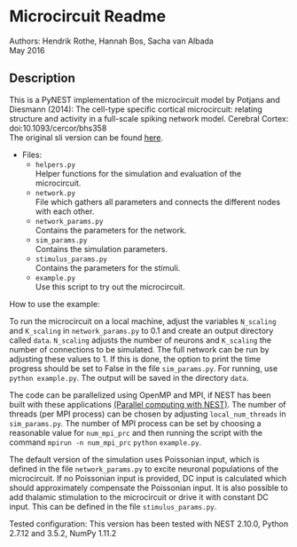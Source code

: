 # Microcircuit Readme

Authors: Hendrik Rothe, Hannah Bos, Sacha van Albada   
May 2016

## Description ##
This is a PyNEST implementation of the microcircuit model by Potjans and Diesmann (2014): The cell-type specific
cortical microcircuit: relating structure and activity in a full-scale spiking
network model. Cerebral Cortex: doi:10.1093/cercor/bhs358  
The original sli version can be found [here](https://github.com/nest/nest-simulator/tree/master/examples/nest/Potjans_2014).

* Files:  
	* `helpers.py`  
	Helper functions for the simulation and evaluation of the microcircuit.	
	* `network.py`  
	File which gathers all parameters and connects the different nodes with each other.
	* `network_params.py`  
	Contains the parameters for the network.
	* `sim_params.py`  
	Contains the simulation parameters.
	* `stimulus_params.py`  
	Contains the parameters for the stimuli.
	* `example.py`  
   Use this script to try out the microcircuit.
   
How to use the example:

To run the microcircuit on a local machine, adjust the variables `N_scaling` and `K_scaling` in `network_params.py` to 0.1 and create an output directory called `data`. `N_scaling` adjusts the number of neurons and `K_scaling` the number of connections to be simulated. The full network can be run by adjusting these values to 1. If this is done, the option to print the time progress should be set to False in the file `sim_params.py`. For running, use `python example.py`. The output will be saved in the directory `data`.

The code can be parallelized using OpenMP and MPI, if NEST has been built with these applications [(Parallel computing with NEST)](http://www.nest-simulator.org/parallel_computing/). The number of threads (per MPI process) can be chosen by adjusting `local_num_threads` in `sim_params.py`. The number of MPI process can be set by choosing a reasonable value for `num_mpi_prc` and then running the script with the command `mpirun -n num_mpi_prc` `python` `example.py`. 

The default version of the simulation uses Poissonian input, which is defined in the file `network_params.py` to excite neuronal populations of the microcircuit. If no Poissonian input is provided, DC input is calculated which should approximately compensate the Poissonian input. It is also possible to add thalamic stimulation to the microcircuit or drive it with constant DC input. This can be defined in the file `stimulus_params.py`.

Tested configuration:
This version has been tested with NEST 2.10.0, Python 2.7.12 and 3.5.2, NumPy 1.11.2
